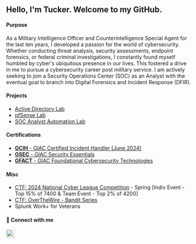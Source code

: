 ## Hello, I'm Tucker. Welcome to my GitHub.

#### Purpose
As a Military Intelligence Officer and Counterintelligence Special Agent for the last ten years, I developed a passion for the world of cybersecurity. Whether conducting threat analysis, security assessments, endpoint forensics, or federal criminal investigations, I constantly found myself humbled by cyber's ubiquitous presence in our lives. This fostered a drive in me to pursue a cybersecurity career post military service. I am actively seeking to join a Security Operations Center (SOC) as an Analyst with the eventual goal to branch into Digital Forensics and Incident Response (DFIR). 

#### Projects
- [Active Directory Lab](https://github.com/tuckws/Lab_Active_Directory)
- [pfSense Lab](https://github.com/tuckws/Lab_pfSense)
- [SOC Analyst Automation Lab](https://github.com/tuckws/Lab_SOC_Analyst_Automation)

#### Certifications
- [**GCIH** - GIAC Certified Incident Handler (June 2024)](https://www.giac.org/certifications/certified-incident-handler-gcih/)
- [**GSEC** - GIAC Security Essentials](https://www.giac.org/certifications/security-essentials-gsec/)
- [**GFACT** - GIAC Foundational Cybersecurity Technologies](https://www.giac.org/certifications/foundational-cybersecurity-technologies-gfact/)

#### Misc
- [CTF: 2024 National Cyber League Competition](https://nationalcyberleague.org/) - Spring [Indiv Event - Top 15% of 7400 & Team Event - Top 2% of 4200]
- [CTF: OverTheWire - Bandit Series](https://github.com/tuckws/CTF_OTW_Bandit)
- Splunk Work+ for Veterans

#### :wave: Connect with me

[<img align="left" alt="tuckws | LinkedIn" width="22px" src="https://cdn.jsdelivr.net/npm/simple-icons@v3/icons/linkedin.svg" />][linkedin]

[linkedin]: https://linkedin.com/in/tuckws
